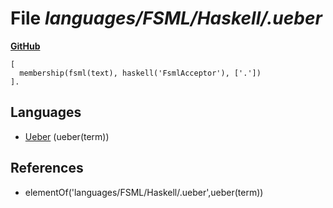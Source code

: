 # File _languages/FSML/Haskell/.ueber_
**[GitHub](https://github.com/softlang/yas/blob/master/languages/FSML/Haskell/.ueber)**
```
[
  membership(fsml(text), haskell('FsmlAcceptor'), ['.'])
].
```

## Languages
* [Ueber](../languages/Ueber.md) (ueber(term))

## References
* elementOf('languages/FSML/Haskell/.ueber',ueber(term))
